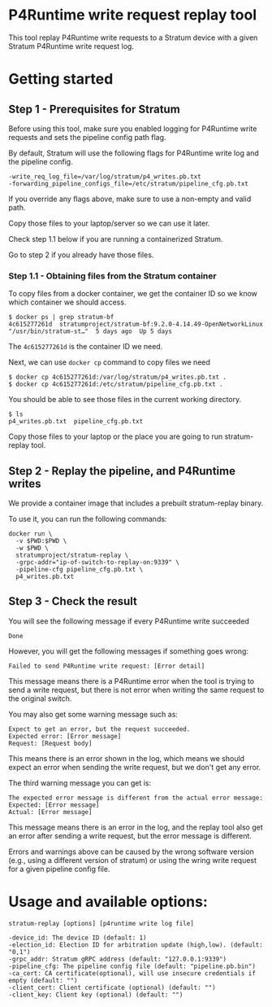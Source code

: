 <!--
Copyright 2020-present Open Networking Foundation

SPDX-License-Identifier: Apache-2.0
-->

P4Runtime write request replay tool
====

This tool replay P4Runtime write requests to a Stratum device with a given
Stratum P4Runtime write request log.

# Getting started

## Step 1 - Prerequisites for Stratum

Before using this tool, make sure you enabled logging for P4Runtime write requests
and sets the pipeline config path flag.

By default, Stratum will use the following flags for P4Runtime write log and
the pipeline config.

```
-write_req_log_file=/var/log/stratum/p4_writes.pb.txt
-forwarding_pipeline_configs_file=/etc/stratum/pipeline_cfg.pb.txt
```

If you override any flags above, make sure to use a non-empty and valid path.

Copy those files to your laptop/server so we can use it later.

Check step 1.1 below if you are running a containerized Stratum.

Go to step 2 if you already have those files.

### Step 1.1 - Obtaining files from the Stratum container

To copy files from a docker container,  we get the container ID so we know which
container we should access.

```
$ docker ps | grep stratum-bf
4c615277261d  stratumproject/stratum-bf:9.2.0-4.14.49-OpenNetworkLinux  "/usr/bin/stratum-st…"  5 days ago  Up 5 days
```

The `4c615277261d` is the container ID we need.

Next, we can use `docker cp` command to copy files we need

```
$ docker cp 4c615277261d:/var/log/stratum/p4_writes.pb.txt .
$ docker cp 4c615277261d:/etc/stratum/pipeline_cfg.pb.txt .
```

You should be able to see those files in the current working directory.

```
$ ls
p4_writes.pb.txt  pipeline_cfg.pb.txt
```

Copy those files to your laptop or the place you are going to run stratum-replay tool.

## Step 2 - Replay the pipeline, and P4Runtime writes

We provide a container image that includes a prebuilt stratum-replay binary.

To use it, you can run the following commands:

```
docker run \
  -v $PWD:$PWD \
  -w $PWD \
  stratumproject/stratum-replay \
  -grpc-addr="ip-of-switch-to-replay-on:9339" \
  -pipeline-cfg pipeline_cfg.pb.txt \
  p4_writes.pb.txt
```

## Step 3 - Check the result

You will see the following message if every P4Runtime write succeeded

```
Done
```

However, you will get the following messages if something goes wrong:

```
Failed to send P4Runtime write request: [Error detail]
```

This message means there is a P4Runtime error when the tool is trying to send a write request,
but there is not error when writing the same request to the original switch.

You may also get some warning message such as:

```
Expect to get an error, but the request succeeded.
Expected error: [Error message]
Request: [Request body]
```

This means there is an error shown in the log, which means we should expect an
error when sending the write request, but we don't get any error.

The third warning message you can get is:

```
The expected error message is different from the actual error message:
Expected: [Error message]
Actual: [Error message]
```

This message means there is an error in the log, and the replay tool also get an error
after sending a write request, but the error message is different.

Errors and warnings above can be caused by the wrong software version
(e.g., using a different version of stratum) or using the wring write request
for a given pipeline config file.

# Usage and available options:

`stratum-replay [options] [p4runtime write log file]`

```
-device_id: The device ID (default: 1)
-election_id: Election ID for arbitration update (high,low). (default: "0,1")
-grpc_addr: Stratum gRPC address (default: "127.0.0.1:9339")
-pipeline_cfg: The pipeline config file (default: "pipeline.pb.bin")
-ca_cert: CA certificate(optional), will use insecure credentials if empty (default: "")
-client_cert: Client certificate (optional) (default: "")
-client_key: Client key (optional) (default: "")
```
